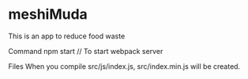 # meshiMuda
This is an app to reduce food waste 

Command
npm start  // To start webpack server


Files
When you compile src/js/index.js, src/index.min.js will be created.
